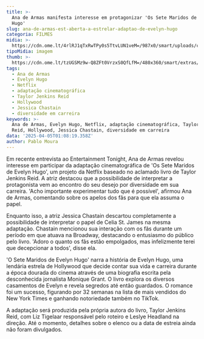 ```yaml
---
title: >-
  Ana de Armas manifesta interesse em protagonizar 'Os Sete Maridos de Evelyn
  Hugo'
slug: ana-de-armas-est-aberta-a-estrelar-adaptao-de-evelyn-hugo
categoria: FILMES
midia: >-
  https://cdn.ome.lt/4rlRJ1qTxRwTPy0s5TtvLUN1veM=/987x0/smart/uploads/conteudo/fotos/Design_sem_nome_-_2025-04-04T204127.683.png
tipoMidia: imagem
thumb: >-
  https://cdn.ome.lt/tzUGSMz9w-Q8ZFt0VrzxS0QfLfM=/480x360/smart/extras/conteudos/Design_sem_nome_-_2025-04-04T204127.683.png
tags:
  - Ana de Armas
  - Evelyn Hugo
  - Netflix
  - adaptação cinematográfica
  - Taylor Jenkins Reid
  - Hollywood
  - Jessica Chastain
  - diversidade em carreira
keywords: >-
  Ana de Armas, Evelyn Hugo, Netflix, adaptação cinematográfica, Taylor Jenkins
  Reid, Hollywood, Jessica Chastain, diversidade em carreira
data: '2025-04-05T01:08:19.358Z'
author: Pablo Moura
---
```


Em recente entrevista ao Entertainment Tonight, Ana de Armas revelou interesse em participar da adaptação cinematográfica de 'Os Sete Maridos de Evelyn Hugo', um projeto da Netflix baseado no aclamado livro de Taylor Jenkins Reid. A atriz destacou que a possibilidade de interpretar a protagonista vem ao encontro do seu desejo por diversidade em sua carreira. 'Acho importante experimentar tudo que é possível', afirmou Ana de Armas, comentando sobre os apelos dos fãs para que ela assuma o papel. 

Enquanto isso, a atriz Jessica Chastain descartou completamente a possibilidade de interpretar o papel de Celia St. James na mesma adaptação. Chastain mencionou sua interação com os fãs durante um período em que atuava na Broadway, destacando o entusiasmo do público pelo livro. 'Adoro o quanto os fãs estão empolgados, mas infelizmente terei que decepcionar a todos', disse ela. 

'O Sete Maridos de Evelyn Hugo' narra a história de Evelyn Hugo, uma lendária estrela de Hollywood que decide contar sua vida e carreira durante a época dourada do cinema através de uma biografia escrita pela desconhecida jornalista Monique Grant. O livro explora os diversos casamentos de Evelyn e revela segredos até então guardados. O romance foi um sucesso, figurando por 32 semanas na lista de mais vendidos do New York Times e ganhando notoriedade também no TikTok. 

A adaptação será produzida pela própria autora do livro, Taylor Jenkins Reid, com Liz Tigelaar responsável pelo roteiro e Leslye Headland na direção. Até o momento, detalhes sobre o elenco ou a data de estreia ainda não foram divulgados.
